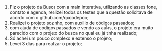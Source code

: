 1. Fiz o projeto da Busca com a main interativa, utilizando as classes fone, contato e agenda, realizei todos os testes que a questão solicitava de acordo com o github.com/qxcodepoo;
2. Realizei o projeto sozinho, com auxilio de códigos passados;
3. com ajuda de códigos passados e vendo as aulas, o projeto era muito parecido com o projeto do busca no qual eu já tinha realizado;
4. Só achei um pouco complexo e extenso o projeto;
5. Levei 3 dias para realizar o projeto;